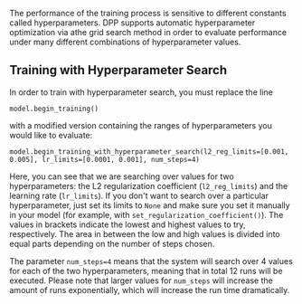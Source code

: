 The performance of the training process is sensitive to different constants called hyperparameters. DPP supports automatic hyperparameter optimization via athe grid search method in order to evaluate performance under many different combinations of hyperparameter values.

## Training with Hyperparameter Search

In order to train with hyperparameter search, you must replace the line 

```
model.begin_training()
```

with a modified version containing the ranges of hyperparameters you would like to evaluate:

```
model.begin_training_with_hyperparameter_search(l2_reg_limits=[0.001, 0.005], lr_limits=[0.0001, 0.001], num_steps=4)
```

Here, you can see that we are searching over values for two hyperparameters: the L2 regularization coefficient (`l2_reg_limits`) and the learning rate (`lr_limits`). If you don't want to search over a particular hyperparameter, just set its limits to `None` and make sure you set it manually in your model (for example, with `set_regularization_coefficient()`). The values in brackets indicate the lowest and highest values to try, respectively. The area in between the low and high values is divided into equal parts depending on the number of steps chosen.

The parameter `num_steps=4` means that the system will search over 4 values for each of the two hyperparameters, meaning that in total 12 runs will be executed. Please note that larger values for `num_steps` will increase the amount of runs exponentially, which will increase the run time dramatically.